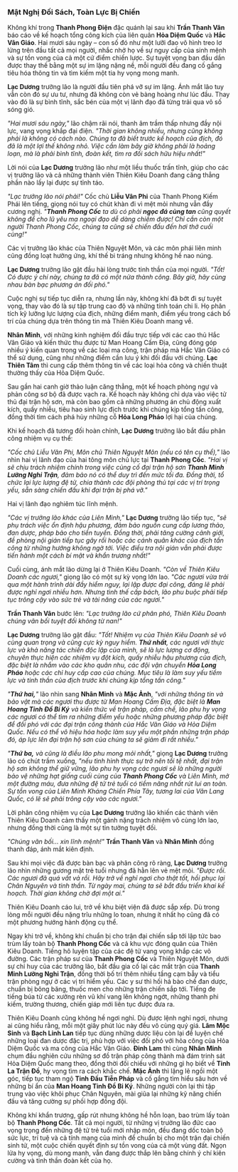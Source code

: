 ### Mật Nghị Đối Sách, Toàn Lực Bị Chiến

Không khí trong **Thanh Phong Điện** đặc quánh lại sau khi **Trần Thanh Vân** báo cáo về kế hoạch tổng công kích của liên quân **Hỏa Diệm Quốc** và **Hắc Vân Giáo**. Hai mươi sáu ngày – con số đó như một lưỡi đao vô hình treo lơ lửng trên đầu tất cả mọi người, nhắc nhở họ về sự nguy cấp của sinh mệnh và sự tồn vong của cả một cứ điểm chiến lược. Sự tuyệt vọng ban đầu dần được thay thế bằng một sự im lặng nặng nề, mỗi người đều đang cố gắng tiêu hóa thông tin và tìm kiếm một tia hy vọng mong manh.

**Lạc Dương** trưởng lão là người đầu tiên phá vỡ sự im lặng. Ánh mắt lão tuy vẫn còn đó sự ưu tư, nhưng đã không còn vẻ bàng hoàng như lúc đầu. Thay vào đó là sự bình tĩnh, sắc bén của một vị lãnh đạo đã từng trải qua vô số sóng gió.

_"Hai mươi sáu ngày,"_ lão chậm rãi nói, thanh âm trầm thấp nhưng đầy nội lực, vang vọng khắp đại điện. _"Thời gian không nhiều, nhưng cũng không phải là không có cách nào. Chúng ta đã biết trước kế hoạch của địch, đó đã là một lợi thế không nhỏ. Việc cần làm bây giờ không phải là hoảng loạn, mà là phải bình tĩnh, đoàn kết, tìm ra đối sách hữu hiệu nhất!"_

Lời nói của **Lạc Dương** trưởng lão như một liều thuốc trấn tĩnh, giúp cho các vị trưởng lão và cả những thành viên Thiên Kiêu Doanh đang căng thẳng phần nào lấy lại được sự tỉnh táo.

_"Lạc trưởng lão nói phải!"_ Cốc chủ **Liễu Vân Phi** của Thanh Phong Kiếm Phái lên tiếng, giọng nói tuy có chút khàn đi vì mệt mỏi nhưng vẫn đầy cương nghị. _"**Thanh Phong Cốc** ta dù có phải **ngọc đá cùng tan** cũng quyết không để cho lũ yêu ma ngoại đạo dễ dàng chiếm được! Chỉ cần còn một người Thanh Phong Cốc, chúng ta cũng sẽ chiến đấu đến hơi thở cuối cùng!"_

Các vị trưởng lão khác của Thiên Nguyệt Môn,  và các môn phái liên minh cũng đồng loạt hưởng ứng, khí thế bi tráng nhưng không hề nao núng.

**Lạc Dương** trưởng lão gật đầu hài lòng trước tinh thần của mọi người. _"Tốt! Có được ý chí này, chúng ta đã có một nửa thành công. Bây giờ, hãy cùng nhau bàn bạc phương án đối phó."_

Cuộc nghị sự tiếp tục diễn ra, nhưng lần này, không khí đã bớt đi sự tuyệt vọng, thay vào đó là sự tập trung cao độ và những tính toán chi li. Họ phân tích kỹ lưỡng lực lượng của địch, những điểm mạnh, điểm yếu trong cách bố trí của chúng dựa trên thông tin mà Thiên Kiêu Doanh mang về.

**Nhân Minh**, với những kinh nghiệm đối đầu trực tiếp với các cao thủ Hắc Vân Giáo và kiến thức thu được từ Man Hoang Cấm Địa, cũng đóng góp nhiều ý kiến quan trọng về các loại ma công, trận pháp mà Hắc Vân Giáo có thể sử dụng, cũng như những điểm cần lưu ý khi đối đầu với chúng. **Lạc Thiên Tâm** thì cung cấp thêm thông tin về các loại hỏa công và chiến thuật thường thấy của Hỏa Diệm Quốc.

Sau gần hai canh giờ thảo luận căng thẳng, một kế hoạch phòng ngự và phản công sơ bộ đã được vạch ra. Kế hoạch này không chỉ dựa vào việc tử thủ đại trận hộ sơn, mà còn bao gồm cả những phương án chủ động xuất kích, quấy nhiễu, tiêu hao sinh lực địch trước khi chúng kịp tổng tấn công, đồng thời tìm cách phá hủy những cỗ **Hỏa Long Pháo** lợi hại của chúng.

Khi kế hoạch đã tương đối hoàn chỉnh, **Lạc Dương** trưởng lão bắt đầu phân công nhiệm vụ cụ thể:

_"Cốc chủ Liễu Vân Phi, Môn chủ Thiên Nguyệt Môn (nếu có tên cụ thể),"_ lão nhìn hai vị lãnh đạo của hai tông môn chủ lực tại **Thanh Phong Cốc**. _"Hai vị sẽ chịu trách nhiệm chính trong việc củng cố đại trận hộ sơn **Thanh Minh Lưỡng Nghi Trận**, đảm bảo nó có thể duy trì đến mức tối đa. Đồng thời, tổ chức lại lực lượng đệ tử, chia thành các đội phòng thủ tại các vị trí trọng yếu, sẵn sàng chiến đấu khi đại trận bị phá vỡ."_

Hai vị lãnh đạo nghiêm túc lĩnh mệnh.

_"Các vị trưởng lão khác của Liên Minh,"_ **Lạc Dương** trưởng lão tiếp tục, _"sẽ phụ trách việc ổn định hậu phương, đảm bảo nguồn cung cấp lương thảo, đan dược, pháp bảo cho tiền tuyến. Đồng thời, phải tăng cường cảnh giới, đề phòng nội gián tiếp tục gây rối hoặc các cánh quân khác của địch tấn công từ những hướng không ngờ tới. Việc điều tra nội gián vẫn phải được tiến hành một cách bí mật và khẩn trương nhất!"_

Cuối cùng, ánh mắt lão dừng lại ở Thiên Kiêu Doanh. _"Còn về Thiên Kiêu Doanh các ngươi,"_ giọng lão có một sự kỳ vọng lớn lao. _"Các ngươi vừa trải qua một hành trình dài đầy hiểm nguy, lại lập được đại công, đáng lẽ phải được nghỉ ngơi nhiều hơn. Nhưng tình thế cấp bách, lão phu buộc phải tiếp tục trông cậy vào sức trẻ và tài năng của các ngươi."_

**Trần Thanh Vân** bước lên: _"Lạc trưởng lão cứ phân phó, Thiên Kiêu Doanh chúng vãn bối tuyệt đối không từ nan!"_

**Lạc Dương** trưởng lão gật đầu: _"Tốt! Nhiệm vụ của Thiên Kiêu Doanh sẽ vô cùng quan trọng và cũng cực kỳ nguy hiểm. **Thứ nhất**, các ngươi với thực lực và khả năng tác chiến độc lập của mình, sẽ là lực lượng cơ động, chuyên thực hiện các nhiệm vụ đột kích, quấy nhiễu hậu phương của địch, đặc biệt là nhắm vào các kho quân nhu, các đội vận chuyển **Hỏa Long Pháo** hoặc các chỉ huy cấp cao của chúng. Mục tiêu là làm suy yếu tiềm lực và tinh thần của địch trước khi chúng kịp tổng tấn công."_

_"**Thứ hai,**"_ lão nhìn sang **Nhân Minh** và **Mặc Ảnh**, _"với những thông tin và bảo vật mà các ngươi thu được từ Man Hoang Cấm Địa, đặc biệt là **Man Hoang Tinh Đồ Bi Ký** và kiến thức về trận pháp, cấm chế, lão phu hy vọng các ngươi có thể tìm ra những điểm yếu hoặc những phương pháp đặc biệt để đối phó với các đại trận công thành của Hắc Vân Giáo và Hỏa Diệm Quốc. Nếu có thể vô hiệu hóa hoặc làm suy yếu một phần những trận pháp đó, áp lực lên đại trận hộ sơn của chúng ta sẽ giảm đi rất nhiều."_

_"**Thứ ba,** và cũng là điều lão phu mong mỏi nhất,"_ giọng **Lạc Dương** trưởng lão có chút trầm xuống, _"nếu tình hình thực sự trở nên tồi tệ nhất, đại trận hộ sơn không thể giữ vững, lão phu hy vọng các ngươi sẽ là những người bảo vệ những hạt giống cuối cùng của **Thanh Phong Cốc** và Liên Minh, mở một đường máu, đưa những đệ tử trẻ tuổi có tiềm năng nhất rút lui an toàn. Sự tồn vong của Liên Minh Kháng Chiến Phía Tây, tương lai của Văn Lang Quốc, có lẽ sẽ phải trông cậy vào các ngươi."_

Lời phân công nhiệm vụ của **Lạc Dương** trưởng lão khiến các thành viên Thiên Kiêu Doanh cảm thấy một gánh nặng trách nhiệm vô cùng lớn lao, nhưng đồng thời cũng là một sự tin tưởng tuyệt đối.

_"Chúng vãn bối... xin lĩnh mệnh!"_ **Trần Thanh Vân** và **Nhân Minh** đồng thanh đáp, ánh mắt kiên định.

Sau khi mọi việc đã được bàn bạc và phân công rõ ràng, **Lạc Dương** trưởng lão nhìn những gương mặt trẻ tuổi nhưng đã hằn lên vẻ mệt mỏi. _"Được rồi. Các ngươi đã quá vất vả rồi. Hãy trở về nghỉ ngơi cho thật tốt, hồi phục lại Chân Nguyên và tinh thần. Từ ngày mai, chúng ta sẽ bắt đầu triển khai kế hoạch. Thời gian không chờ đợi một ai."_

Thiên Kiêu Doanh cáo lui, trở về khu biệt viện đã được sắp xếp. Dù trong lòng mỗi người đều nặng trĩu những lo toan, nhưng ít nhất họ cũng đã có một phương hướng hành động cụ thể.

Ngay khi trở về, không khí chuẩn bị cho trận đại chiến sắp tới lập tức bao trùm lấy toàn bộ **Thanh Phong Cốc** và cả khu vực đóng quân của Thiên Kiêu Doanh. Tiếng hô luyện tập của các đệ tử vang vọng khắp các võ đường. Các trận pháp sư của **Thanh Phong Cốc** và Thiên Nguyệt Môn, dưới sự chỉ huy của các trưởng lão, bắt đầu gia cố lại các mắt trận của **Thanh Minh Lưỡng Nghi Trận**, đồng thời bố trí thêm nhiều tầng cạm bẫy và tiểu trận phòng ngự ở các vị trí hiểm yếu. Các y sư thì hối hả bào chế đan dược, chuẩn bị bông băng, thuốc men cho những trận chiến sắp tới. Tiếng đe tiếng búa từ các xưởng rèn vũ khí vang lên không ngớt, những thanh phi kiếm, trường thương, chiến giáp mới liên tục được đưa ra.

Thiên Kiêu Doanh cũng không hề ngơi nghỉ. Dù được lệnh nghỉ ngơi, nhưng ai cũng hiểu rằng, mỗi một giây phút lúc này đều vô cùng quý giá. **Lâm Mộc Sinh** và **Bạch Linh Lan** tiếp tục dùng những dược liệu còn lại để luyện chế những loại đan dược đặc trị, phù hợp với việc đối phó với hỏa công của Hỏa Diệm Quốc và ma công của Hắc Vân Giáo. **Đinh Lam** thì cùng **Nhân Minh** chụm đầu nghiên cứu những sơ đồ trận pháp công thành mà đám trinh sát Hỏa Diệm Quốc mang theo, đồng thời đối chiếu với những gì họ biết về **Tinh La Trận Đồ**, hy vọng tìm ra cách khắc chế. **Mặc Ảnh** thì lặng lẽ ngồi một góc, tiếp tục tham ngộ **Tinh Đấu Tiễn Pháp** và cố gắng tìm hiểu sâu hơn về những bí ẩn của **Man Hoang Tinh Đồ Bi Ký**. Những người còn lại thì tập trung vào việc khôi phục Chân Nguyên, mài giũa lại những kỹ năng chiến đấu và tăng cường sự phối hợp đồng đội.

Không khí khẩn trương, gấp rút nhưng không hề hỗn loạn, bao trùm lấy toàn bộ **Thanh Phong Cốc**. Tất cả mọi người, từ những vị trưởng lão đức cao vọng trọng đến những đệ tử trẻ tuổi mới nhập môn, đều đang dốc toàn bộ sức lực, trí tuệ và cả tính mạng của mình để chuẩn bị cho một trận đại chiến sinh tử, một cuộc chiến quyết định sự tồn vong của cả một vùng đất. Ngọn lửa hy vọng, dù mong manh, vẫn đang được thắp lên bằng chính ý chí kiên cường và tinh thần đoàn kết của họ.
